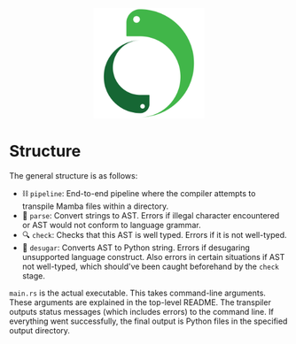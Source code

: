 <p align="center">
    <img src="../image/logo.svg" height="200" alt="Mamba logo"/>
</p>

# Structure

The general structure is as follows:

- ⛓ `pipeline`: End-to-end pipeline where the compiler attempts to transpile Mamba files within a directory.
- 📜 `parse`: Convert strings to AST. Errors if illegal character encountered or AST would not conform to language
  grammar.
- 🔍 `check`: Checks that this AST is well typed. Errors if it is not well-typed.
- 🍭 `desugar`: Converts AST to Python string. Errors if desugaring unsupported language construct. Also errors in
  certain situations if AST not well-typed, which should've been caught beforehand by the `check` stage.

`main.rs` is the actual executable. This takes command-line arguments. These arguments are explained in the top-level
README. The transpiler outputs status messages (which includes errors) to the command line. If everything went
successfully, the final output is Python files in the specified output directory.
